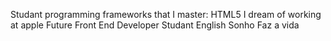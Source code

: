 Studant programming
frameworks that I master: HTML5
I dream of working at apple
Future Front End Developer
Studant English
Sonho Faz a vida
